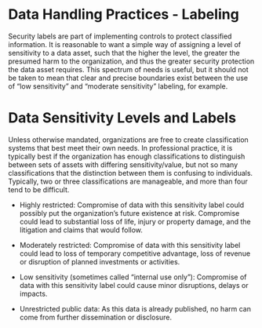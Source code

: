 # Data Handling Practices - Labeling

Security labels are part of implementing controls to protect classified information. 
It is reasonable to want a simple way of assigning a level of sensitivity to a data asset, such that the higher the level, the greater the presumed harm to the organization, and thus the greater security protection the data asset requires. 
This spectrum of needs is useful, but it should not be taken to mean that clear and precise boundaries exist between the use of “low sensitivity” and “moderate sensitivity” labeling, for example. 

# Data Sensitivity Levels and Labels 

Unless otherwise mandated, organizations are free to create classification systems that best meet their own needs. In professional practice, it is typically best if the organization has enough classifications to distinguish between sets of assets with differing sensitivity/value, but not so many classifications that the distinction between them is confusing to individuals. Typically, two or three classifications are manageable, and more than four tend to be difficult. 

* Highly restricted: Compromise of data with this sensitivity label could possibly put the organization’s future existence at risk. Compromise could lead to substantial loss of life, injury or property damage, and the litigation and claims that would follow.

* Moderately restricted: Compromise of data with this sensitivity label could lead to loss of temporary competitive advantage, loss of revenue or disruption of planned investments or activities.

* Low sensitivity (sometimes called “internal use only”): Compromise of data with this sensitivity label could cause minor disruptions, delays or impacts.

* Unrestricted public data: As this data is already published, no harm can come from further dissemination or disclosure.  
